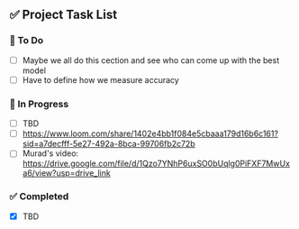 ## ✅ Project Task List

### 🚀 To Do
- [ ] Maybe we all do this cection and see who can come up with the best model
- [ ] Have to define how we measure accuracy

### 🧪 In Progress
- [ ] TBD
- [ ] https://www.loom.com/share/1402e4bb1f084e5cbaaa179d16b6c161?sid=a7decfff-5e27-492a-8bca-99706fb2c72b
- [ ] Murad's video: https://drive.google.com/file/d/1Qzo7YNhP6uxSO0bUqlg0PiFXF7MwUxa6/view?usp=drive_link

### ✅ Completed
- [x] TBD

